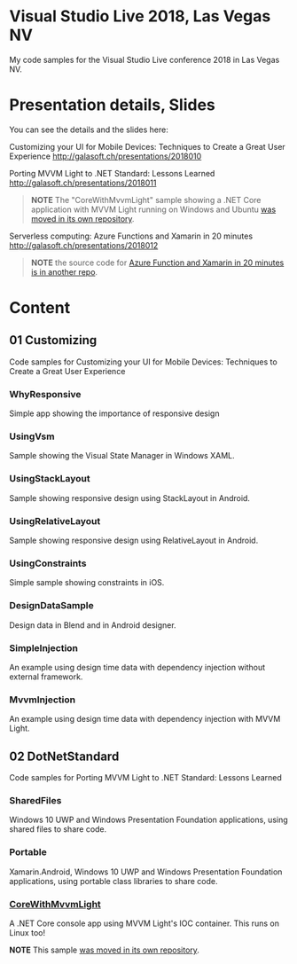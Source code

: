 # Visual Studio Live 2018, Las Vegas NV

My code samples for the Visual Studio Live conference 2018 in Las Vegas NV.

# Presentation details, Slides

You can see the details and the slides here:

Customizing your UI for Mobile Devices: Techniques to Create a Great User Experience 
http://galasoft.ch/presentations/2018010

Porting MVVM Light to .NET Standard: Lessons Learned
http://galasoft.ch/presentations/2018011

> **NOTE** The "CoreWithMvvmLight" sample showing a .NET Core application with MVVM Light running on Windows and Ubuntu [was moved in its own repository](https://github.com/lbugnion/sample-crossplatform-mvvmdotnetstandard).

Serverless computing: Azure Functions and Xamarin in 20 minutes
http://galasoft.ch/presentations/2018012

> **NOTE** the source code for [Azure Function and Xamarin in 20 minutes is in another repo](https://github.com/Azure-Samples/functions-xamarin-getting-started/).

# Content

## 01 Customizing

Code samples for Customizing your UI for Mobile Devices: Techniques to Create a Great User Experience 

### WhyResponsive

Simple app showing the importance of responsive design

### UsingVsm

Sample showing the Visual State Manager in Windows XAML.

### UsingStackLayout

Sample showing responsive design using StackLayout in Android.

### UsingRelativeLayout

Sample showing responsive design using RelativeLayout in Android.

### UsingConstraints

Simple sample showing constraints in iOS.

### DesignDataSample

Design data in Blend and in Android designer.

### SimpleInjection

An example using design time data with dependency injection without external framework.

### MvvmInjection

An example using design time data with dependency injection with MVVM Light.

## 02 DotNetStandard

Code samples for Porting MVVM Light to .NET Standard: Lessons Learned

### SharedFiles

Windows 10 UWP and Windows Presentation Foundation applications, using shared files to share code.

### Portable

Xamarin.Android, Windows 10 UWP and Windows Presentation Foundation applications, using portable class libraries to share code.

### [CoreWithMvvmLight](https://github.com/lbugnion/sample-crossplatform-mvvmdotnetstandard)

A .NET Core console app using MVVM Light's IOC container. This runs on Linux too!

**NOTE** This sample [was moved in its own repository](https://github.com/lbugnion/sample-crossplatform-mvvmdotnetstandard).
